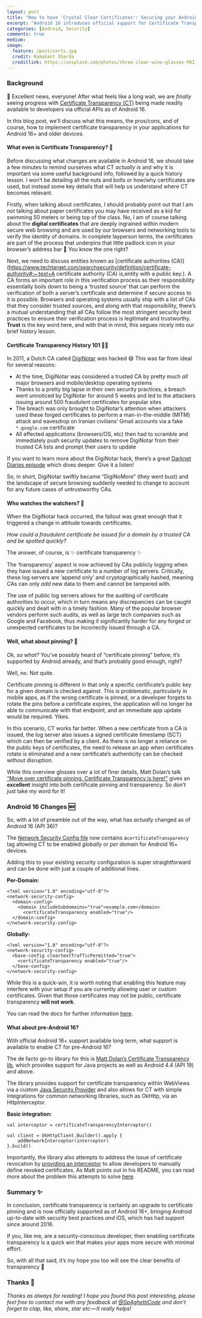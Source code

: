 ```yaml
---
layout: post
title: "How to have 'Crystal Clear Certificates': Securing your Android Apps using Certificate Transparency"
excerpt: "Android 16 introduces official support for Certificate Transparency, but what is it and why is it so important?"
categories: [Android, Security]
comments: true
medium: 
image:
  feature: /post/certs.jpg
  credit: Ramakant Sharda
  creditlink: https://unsplash.com/photos/three-clear-wine-glasses-P8IJxF4FK30
---
```


### Background

🎉 Excellent news, everyone! After what feels like a long wait, we are *finally* seeing progress with [Certificate Transparency (CT)](https://certificate.transparency.dev/howctworks/) being made readily available to developers via official APIs as of Android 16.

In this blog post, we’ll discuss what this means, the pros/cons, and of course, how to implement certificate transparency in your applications for Android 16+ and older devices.

#### What even is Certificate Transparency? 📜

Before discussing what changes are available in Android 16, we should take a few minutes to remind ourselves what CT *actually* *is* and why it is important via some useful background info, followed by a quick history lesson. I won’t be detailing all the nuts and bolts or how/why certificates are used, but instead some key details that will help us understand where CT becomes relevant.

Firstly, when talking about certificates, I should probably point out that I am *not* talking about paper certificates you may have received as a kid for swimming 50 meters or being top of the class. No, I am of course talking about the **digital certificates** that are deeply ingrained within modern secure web browsing and are used by our browsers and networking tools to verify the identity of domains. In complete layperson terms, the certificates are part of the process that underpins that little padlock icon in your browser’s address bar 🔐 You know the one right?

Next, we need to discuss entities known as [certificate authorities (CA)](https://www.techtarget.com/searchsecurity/definition/certificate-authority#:~:text=A certificate authority (CA) is,entity with a public key.). A CA forms an important role in this verification process as their responsibility essentially boils down to being a ‘trusted source’ that can perform the verification of both a server’s certificate and determine if secure access to it is possible. Browsers and operating systems usually ship with a list of CAs that they consider trusted sources, and along with that responsibility, there’s a mutual understanding that all CAs follow the most stringent security best practices to ensure their verification process is legitimate and trustworthy. **Trust** is the key word here, and with that in mind, this segues nicely into our brief history lesson.

#### Certificate Transparency History 101 👨‍🏫

In 2011, a Dutch CA called [DigiNotar](https://en.wikipedia.org/wiki/DigiNotar) *was* hacked 😅
This was far from ideal for several reasons:

- At the time, DigiNotar was considered a trusted CA by pretty much *all* major browsers and mobile/desktop operating systems
- Thanks to a pretty big lapse in their own security practices, a breach went unnoticed by DigiNotar for around 5 weeks and led to the attackers issuing around 500 fraudulent certificates for popular sites
- The breach was only brought to DigiNotar’s attention when attackers used these forged certificates to perform a man-in-the-middle (MITM) attack and eavesdrop on Iranian civilians’ Gmail accounts via a fake `*.google.com` certificate
- All affected applications (browsers/OS, etc) then had to scramble and immediately push security updates to remove DigiNotar from their trusted CA lists and prompt their users to update

If you want to learn more about the DigiNotar hack, there’s a great [Darknet Diaries episode](https://open.spotify.com/episode/638vkxv3bwXDaDhmvvay9M?si=4d1ec59093424227) which dives deeper. Give it a listen!

So, in short, DigiNotar swiftly became “DigiNoMore” (they went bust) and the landscape of secure browsing suddenly needed to change to account for any future cases of untrustworthy CAs.

#### Who watches the watchers? 👀

When the DigiNotar hack occurred, the fallout was great enough that it triggered a change in attitude towards certificates.

*How could a fraudulent certificate be issued for a domain by a trusted CA and be spotted quickly?*

The answer, of course, is ✨ certificate transparency ✨

The ‘transparency’ aspect is now achieved by CAs publicly logging when they have issued a new certificate to a number of log servers. Critically, these log servers are ‘append only’ and cryptographically hashed, meaning CAs can only *add* new data to them and cannot be tampered with.

The use of public log servers allows for the auditing of certificate authorities to occur, which in turn means any discrepancies can be caught quickly and dealt with in a timely fashion. Many of the popular browser vendors perform such audits, as well as large tech companies such as Google and Facebook, thus making it significantly harder for any forged or unexpected certificates  to be incorrectly issued through a CA. 

#### Well, what about pinning? 📌

*Ok, so what?* You’ve possibly heard of “certificate pinning” before; it’s supported by Android already, and that’s probably good enough, right?

Well, no. Not quite.

Certificate pinning is different in that only a specific certificate’s public key for a given domain is checked against. This is problematic, particularly in mobile apps, as if the wrong certificate is pinned, or a developer forgets to rotate the pins before a certificate expires, the application will no longer be able to communicate with that endpoint, and an immediate app update would be required. Yikes. 

In this scenario, CT works far better. When a new certificate from a CA is issued, the log server also issues a signed certificate timestamp (SCT) which can then be verified by a client. As there is no longer a reliance on the public keys of certificates, the need to release an app when certificates rotate is eliminated and a new certificate’s authenticity can be checked without disruption.

While this overview glosses over a lot of finer details, Matt Dolan’s talk [“Move over certificate pinning. Certificate Transparency is here!”](https://www.youtube.com/watch?v=p0K_mIxD3a4) gives an **excellent** insight into both certificate pinning and transparency. So don’t just take my word for it!

### Android 16 Changes 🆕

So, with a lot of preamble out of the way, what has *actually* changed as of Android 16 (API 36)?

The [Network Security Config file](https://developer.android.com/privacy-and-security/security-config#FileFormat) now contains a`certificateTransparency` tag allowing CT to be enabled *globally* or *per domain* for Android 16+ devices.

Adding this to your existing security configuration is super straightforward and can be done with just a couple of additional lines.

**Per-Domain:** 

```
<?xml version="1.0" encoding="utf-8"?>
<network-security-config>
  <domain-config>
    <domain includeSubdomains="true">example.com</domain>
      <certificateTransparency enabled="true"/>
  </domain-config>
</network-security-config>
```

**Globally:**

```
<?xml version="1.0" encoding="utf-8"?>
<network-security-config>
  <base-config cleartextTrafficPermitted="true">
    <certificateTransparency enabled="true"/>
  </base-config>
</network-security-config>
```

While this is a quick-win, it is worth noting that enabling this feature may interfere with your setup if you are currently allowing user or custom certificates. Given that those certificates may not be public, certificate transparency **will not work**.

You can read the docs for further information [here](https://developer.android.com/privacy-and-security/security-config#certificateTransparency).

#### What about pre-Android 16?

With official Android 16+ support available long term, what support is available to enable CT for pre-Android 16?

The de facto go-to library for this is [Matt Dolan’s Certificate Transparency lib](https://github.com/appmattus/certificatetransparency), which provides support for Java projects as well as Android 4.4 (API 19) and above.

The library provides support for certificate transparency within WebViews via a custom [Java Security Provider](https://docs.oracle.com/javase/8/docs/api/java/security/Provider.html) and also allows for CT with simple integrations for common networking libraries, such as OkHttp, via an HttpInterceptor.

**Basic integration:**

```
val interceptor = certificateTransparencyInterceptor()

val client = OkHttpClient.Builder().apply {
    addNetworkInterceptor(interceptor)
}.build()
```

Importantly, the library also attempts to address the issue of certificate revocation by [providing an interceptor](https://github.com/appmattus/certificatetransparency?tab=readme-ov-file#certificate-revocation) to allow developers to manually define revoked certificates. As Matt points out in his README, you can read more about the problem this attempts to solve [here](https://scotthelme.co.uk/revocation-is-broken//).

### Summary ✨

In conclusion, certificate transparency is certainly an upgrade to certificate pinning and is now officially supported as of Android 16+, bringing Android up-to-date with security best practices *and* iOS, which has had support since around 2016.

If you, like me, are a security-conscious developer, then enabling certificate transparency is a quick win that makes your apps more secure with minimal effort.

So, with all that said, it’s my hope you too will see the clear benefits of transparency 💪

### Thanks 🌟

*Thanks as always for reading! I hope you found this post interesting, please feel free to contact me with any feedback at* [*@Sp4ghettiCode*](https://linktr.ee/sp4ghetticode) *and don’t forget to clap, like, share, star etc — It really helps!*
